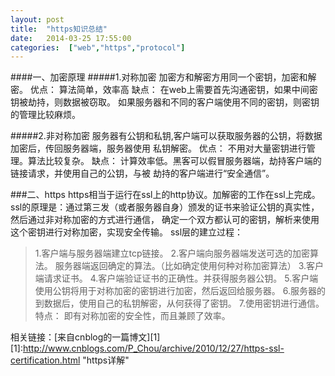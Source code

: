 ```yaml
---
layout: post
title:  "https知识总结"
date:   2014-03-25 17:55:00
categories:  ["web","https","protocol"]
---
```


####一、加密原理
#####1.对称加密
加密方和解密方用同一个密钥，加密和解密。
优点： 算法简单，效率高
缺点： 在web上需要首先沟通密钥，如果中间密钥被劫持，则数据被窃取。
如果服务器和不同的客户端使用不同的密钥，则密钥的管理比较麻烦。

#####2.非对称加密
服务器有公钥和私钥,客户端可以获取服务器的公钥，将数据加密后，传回服务器端，服务器使用
私钥解密。
优点： 不用对大量密钥进行管理。算法比较复杂。
缺点： 计算效率低。黑客可以假冒服务器端，劫持客户端的链接请求，并使用自己的公钥，与被
劫持的客户端进行“安全通信”。

###二、https
https相当于运行在ssl上的http协议。加解密的工作在ssl上完成。
ssl的原理是：通过第三发（或者服务器自身）颁发的证书来验证公钥的真实性，然后通过非对称加密的方式进行通信，
确定一个双方都认可的密钥，解析来使用这个密钥进行对称加密，实现安全传输。
ssl层的建立过程：
>1.客户端与服务器端建立tcp链接。
>2.客户端向服务器端发送可选的加密算法。 服务器端返回确定的算法。（比如确定使用何种对称加密算法）
>3.客户端请求证书。
>4.客户端验证证书的正确性。并获得服务器公钥。
>5.客户端使用公钥将用于对称加密的密钥进行加密，然后返回给服务器。
>6.服务器的到数据后，使用自己的私钥解密，从何获得了密钥。
>7.使用密钥进行通信。
特点： 即有对称加密的安全性，而且兼顾了效率。

相关链接：[来自cnblog的一篇博文][1]
[1]:http://www.cnblogs.com/P_Chou/archive/2010/12/27/https-ssl-certification.html "https详解"


